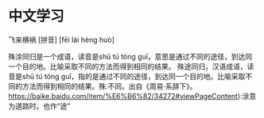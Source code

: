 # 中文学习
飞来横祸 [拼音]	[fēi lái hèng huò]

殊涂同归是一个成语，读音是shū tú tóng guī，意思是通过不同的途径，到达同一个目的地。比喻采取不同的方法而得到相同的结果。
殊途同归，汉语成语，读音是shū tú tóng guī，指的是通过不同的途径，到达同一个目的地。比喻采取不同的方法而得到相同的结果。殊:不同。出自《周易·系辞下》。
https://baike.baidu.com/item/%E6%B6%82/34272#viewPageContent):涂意为道路时。也作“途”









